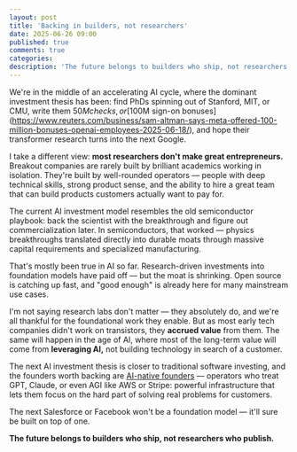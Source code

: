 ```yaml
---
layout: post
title: 'Backing in builders, not researchers'
date: 2025-06-26 09:00
published: true
comments: true
categories:
description: 'The future belongs to builders who ship, not researchers who publish.'
---
```


We're in the middle of an accelerating AI cycle, where the dominant investment thesis has been: find PhDs spinning out of Stanford, MIT, or CMU, write them $50M checks, or [$100M sign-on bonuses](https://www.reuters.com/business/sam-altman-says-meta-offered-100-million-bonuses-openai-employees-2025-06-18/), and hope their transformer research turns into the next Google.

I take a different view: **most researchers don't make great entrepreneurs.** Breakout companies are rarely built by brilliant academics working in isolation. They're built by well-rounded operators — people with deep technical skills, strong product sense, and the ability to hire a great team that can build products customers actually want to pay for.

The current AI investment model resembles the old semiconductor playbook: back the scientist with the breakthrough and figure out commercialization later. In semiconductors, that worked — physics breakthroughs translated directly into durable moats through massive capital requirements and specialized manufacturing.

That's mostly been true in AI so far. Research-driven investments into foundation models have paid off — but the moat is shrinking. Open source is catching up fast, and "good enough" is already here for many mainstream use cases.

I'm not saying research labs don't matter — they absolutely do, and we're all thankful for the foundational work they enable. But as most early tech companies didn't work on transistors, they **accrued value** from them. The same will happen in the age of AI, where most of the long-term value will come from **leveraging AI,** not building technology in search of a customer.

The next AI investment thesis is closer to traditional software investing, and the founders worth backing are [AI-native founders](https://kenneth.io/post/ai-native-founders-and-the-new-reality-for-early-stage-investing) — operators who treat GPT, Claude, or even AGI like AWS or Stripe: powerful infrastructure that lets them focus on the hard part of solving real problems for customers.

The next Salesforce or Facebook won't be a foundation model — it'll sure be built on top of one.

**The future belongs to builders who ship, not researchers who publish.**
